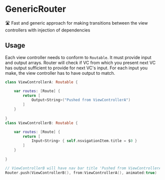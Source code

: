 # GenericRouter
🛣 Fast and generic approach for making transitions between the view controllers with injection of dependencies 

## Usage

Each view controller needs to conform to `Routable`. 
It must provide input and output arrays.
Router will check if VC from which you present next VC has output sufficient to provide for next VC's input. For each input you make, the view controller has to have output to match.

```swift
class ViewControllerA: Routable {

    var routes: [Route] {
        return [
            Output<String>("Pushed from ViewControllerA")
        ]
    }
    
}
class ViewControllerB: Routable {

    var routes: [Route] {
        return [
            Input<String> { self.nsvigationItem.title = $0 }
        ]
    }
    
}

// ViewControllerB will have nav bar title 'Pushed from ViewControllerA'
Router.push(ViewControllerB(), from:ViewControllerA(), animated:true)

```    

